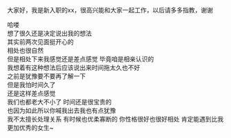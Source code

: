 

大家好，我是新入职的xx，很高兴能和大家一起工作，以后请多多指教，谢谢

哈喽   
想了很久还是决定说出我的想法   
其实前两次见面挺开心的  
相处也很自然  
但是相处下来我感觉还是差点感觉
毕竟咱是相亲认识的  
我想着有这种想法后应该说出来时间拖太久也不好   
之前是犹豫要不要再了解一下  
但是我怕时间久了   
还是这样差点感觉   
我们也都老大不小了 时间还是很宝贵的    
也因为如此所以你喊我出去我也有点犹豫   
我不太擅长处理关系
有时候也优柔寡断的
你性格很好也很好相处
肯定能遇到比我更加优秀的女生~